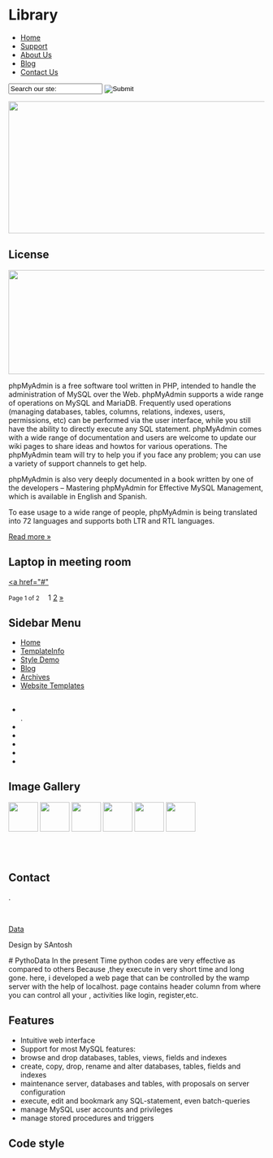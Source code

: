 
<html>
<head>
<title>Python</title>
<meta http-equiv="Content-Type" content="text/html; charset=utf-8" />
<link href="style.css" rel="stylesheet" type="text/css" />
<script type="text/javascript" src="js/cufon-yui.js"></script>
<script type="text/javascript" src="js/arial.js"></script>
<script type="text/javascript" src="js/cuf_run.js"></script>
<script type="text/javascript" src="js/jquery-1.3.2.min.js"></script>
<script type="text/javascript" src="js/radius.js"></script>
</head>
<body>
<!-- START PAGE SOURCE -->
<div class="main">
  <div class="header">
    <div class="header_resize">
      <div class="logo">
        <h1>Library<a href="index.html"> <small></small></a></h1>
      </div>
      <div class="clr"></div>
      <div class="menu_nav">
        <ul>
          <li class="active"><a href="index.html">Home</a></li>
          <li><a href="support.html">Support</a></li>
          <li><a href="about.html">About Us</a></li>
          <li><a href="blog.html">Blog</a></li>
          <li><a href="contact.html">Contact Us</a></li>
        </ul>
        <div class="searchform">
          <form id="formsearch" name="formsearch" method="post" action="#">
            <span>
            <input name="editbox_search" class="editbox_search" id="editbox_search" maxlength="80" value="Search our ste:" type="text" />
            </span>
            <input name="button_search" src="" class="button_search" type="image" />
          </form>
        </div>
      </div>
      <div class="clr"></div>
      <img src="hbg_img" width="970" height="260" alt="" /> </div>
  </div>
  <div class="content">
    <div class="content_resize">
      <div class="mainbar">
        <div class="article">
          <h2><span></span> License</h2>
          <div class="clr"></div>
          <p><span class="date"><a href="#"></a></span><a href="#"></a><a href="#"></a> <a href="#"></a>  <a href="#" class="com"></a></p>
          <img src="D:\Image\Wallpapers/cd.jpg" width="625" height="205" alt="" />
          <p>phpMyAdmin is a free software tool written in PHP, intended to handle the administration of MySQL over the Web. phpMyAdmin supports a wide range of operations on MySQL and MariaDB. Frequently used operations (managing databases, tables, columns, relations, indexes, users, permissions, etc) can be performed via the user interface, while you still have the ability to directly execute any SQL statement.
phpMyAdmin comes with a wide range of documentation and users are welcome to update our wiki pages to share ideas and howtos for various operations. The phpMyAdmin team will try to help you if you face any problem; you can use a variety of support channels to get help.

phpMyAdmin is also very deeply documented in a book written by one of the developers – Mastering phpMyAdmin for Effective MySQL Management, which is available in English and Spanish.

To ease usage to a wide range of people, phpMyAdmin is being translated into 72 languages and supports both LTR and RTL languages.</p>
          <p class="spec"><a href="#" class="rm">Read more &raquo;</a></p>
        </div>
        <div class="article">
          <h2><span>Laptop in</span> meeting room</h2>
          <div class="clr"></div>
          <p><span class="date"><a href="#"></a></span><a href="#"></a><a href="#"></a> <a href="#"></a><a href="#" class="com"></a></p>
          <p> <a href="#"></p>
          <p></p>
          <p class="spec"><a href="#"</a></p>
        </div>
        <p class="pages"><small>Page 1 of 2 &nbsp;&nbsp;&nbsp;</small> <span>1</span> <a href="#">2</a> <a href="#">&raquo;</a></p>
      </div>
      <div class="sidebar">
        <div class="gadget">
          <h2 class="star"><span>Sidebar</span> Menu</h2>
          <div class="clr"></div>
          <ul class="sb_menu">
            <li><a href="#">Home</a></li>
            <li><a href="#">TemplateInfo</a></li>
            <li><a href="#">Style Demo</a></li>
            <li><a href="#">Blog</a></li>
            <li><a href="#">Archives</a></li>
            <li><a href="#">Website Templates</a></li>
          </ul>
        </div>
        <div class="gadget">
          <h2 class="star"><span></span></h2>
          <div class="clr"></div>
          <ul class="ex_menu">
            <li><a href="#">  </a><br />
               .  </li>
            <li><a href="#">  </a><br />
                </li>
            <li><a href="#"> </a><br />
                 </li>
            <li><a href="#">  </a><br />
                  </li>
            <li><a href="#"> </a><br />
                    </li>
            <li><a href="#"> </a><br />
                 </li>
          </ul>
        </div>
      </div>
      <div class="clr"></div>
    </div>
  </div>
  <div class="fbg">
    <div class="fbg_resize">
      <div class="col c1">
        <h2><span>Image Gallery</span></h2>
        <a href="#"><img src="D:\Image\Wallpapers/ab.jpg" width="58" height="58" alt="" /></a> <a href="#"><img src="D:\Image\Wallpapers/ab.jpg" width="58" height="58" alt="" /></a> <a href="#"><img src="D:\Image\Wallpapers/ab.jpg" width="58" height="58" alt="" /></a> <a href="#"><img src="D:\Image\Wallpapers/ab.jpg" width="58" height="58" alt="" /></a> <a href="#"><img src="D:\Image\Wallpapers/ab.jpg" width="58" height="58" alt="" /></a> <a href="#"><img src="D:\Image\Wallpapers/ab.jpg" width="58" height="58" alt="" /></a> </div>
      <div class="col c2">
        <h2><span> </span></h2>
        <p>  <br />
          </p>
      </div>
      <div class="col c3">
        <h2><span>Contact</span></h2>
        <p>.</p>
        <p><a href="#"></a></p>
        <p><br />
         </p>
        <p></p>
      </div>
      <div class="clr"></div>
    </div>
  </div>
  <div class="footer">
    <div class="footer_resize">
      <p class="lf"><a href="#">Data</a> </p>
      <p class="rf">Design by SAntosh <a href="#"></a></p>
      <div class="clr"></div>
    </div>
  </div>
</div>
</body>
</html>
# PythoData
In the present Time python codes are very effective as compared to others Because ,they execute in very short time and long gone.
here, i  developed a web page that can be controlled by the wamp server with the help of localhost.
page contains header column from where you can control all your ,
activities like login, register,etc. 


## Features
- Intuitive web interface
- Support for most MySQL features:
- browse and drop databases, tables, views, fields and indexes
- create, copy, drop, rename and alter databases, tables, fields and indexes
- maintenance server, databases and tables, with proposals on server configuration
- execute, edit and bookmark any SQL-statement, even batch-queries
- manage MySQL user accounts and privileges
- manage stored procedures and triggers
## Code style

```
```
